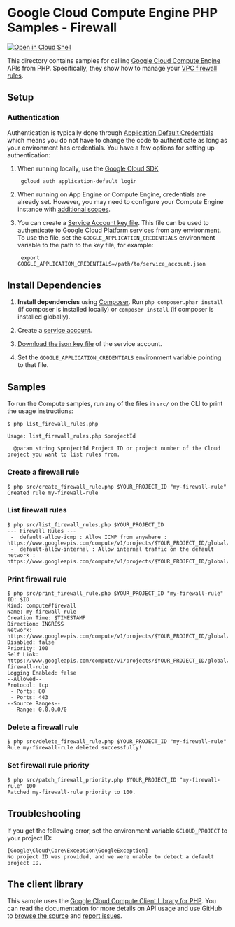 Google Cloud Compute Engine PHP Samples - Firewall
==================================================

[![Open in Cloud Shell][shell_img]][shell_link]

[shell_img]: http://gstatic.com/cloudssh/images/open-btn.svg
[shell_link]: https://console.cloud.google.com/cloudshell/open?git_repo=https://github.com/googlecloudplatform/php-docs-samples&page=editor&working_dir=compute/cloud-client/instances

This directory contains samples for calling [Google Cloud Compute Engine][compute] APIs
from PHP. Specifically, they show how to manage your [VPC firewall rules][firewall_rules].

[compute]: https://cloud.google.com/compute/docs/apis
[firewall_rules]: https://cloud.google.com/vpc/docs/firewalls

## Setup

### Authentication

Authentication is typically done through [Application Default Credentials][adc]
which means you do not have to change the code to authenticate as long as
your environment has credentials. You have a few options for setting up
authentication:

1. When running locally, use the [Google Cloud SDK][google-cloud-sdk]

        gcloud auth application-default login

1. When running on App Engine or Compute Engine, credentials are already
   set. However, you may need to configure your Compute Engine instance
   with [additional scopes][additional_scopes].

1. You can create a [Service Account key file][service_account_key_file]. This file can be used to
   authenticate to Google Cloud Platform services from any environment. To use
   the file, set the ``GOOGLE_APPLICATION_CREDENTIALS`` environment variable to
   the path to the key file, for example:

        export GOOGLE_APPLICATION_CREDENTIALS=/path/to/service_account.json

[adc]: https://cloud.google.com/docs/authentication#getting_credentials_for_server-centric_flow
[additional_scopes]: https://cloud.google.com/compute/docs/authentication#using
[service_account_key_file]: https://developers.google.com/identity/protocols/OAuth2ServiceAccount#creatinganaccount

## Install Dependencies

1. **Install dependencies** using [Composer](http://getcomposer.org/doc/00-intro.md).
    Run `php composer.phar install` (if composer is installed locally) or `composer install`
    (if composer is installed globally).

1. Create a [service account](https://cloud.google.com/iam/docs/creating-managing-service-accounts#creating).

1. [Download the json key file](https://cloud.google.com/iam/docs/creating-managing-service-account-keys#getting_a_service_account_key)
   of the service account.

1. Set the `GOOGLE_APPLICATION_CREDENTIALS` environment variable pointing to that file.

## Samples

To run the Compute samples, run any of the files in `src/` on the CLI to print
the usage instructions:

```
$ php list_firewall_rules.php 

Usage: list_firewall_rules.php $projectId

  @param string $projectId Project ID or project number of the Cloud project you want to list rules from.
```

### Create a firewall rule

```
$ php src/create_firewall_rule.php $YOUR_PROJECT_ID "my-firewall-rule"
Created rule my-firewall-rule
```

### List firewall rules

```
$ php src/list_firewall_rules.php $YOUR_PROJECT_ID
--- Firewall Rules ---
 -  default-allow-icmp : Allow ICMP from anywhere : https://www.googleapis.com/compute/v1/projects/$YOUR_PROJECT_ID/global/networks/default
 -  default-allow-internal : Allow internal traffic on the default network : https://www.googleapis.com/compute/v1/projects/$YOUR_PROJECT_ID/global/networks/default
```

### Print firewall rule

```
$ php src/print_firewall_rule.php $YOUR_PROJECT_ID "my-firewall-rule"
ID: $ID
Kind: compute#firewall
Name: my-firewall-rule
Creation Time: $TIMESTAMP
Direction: INGRESS
Network: https://www.googleapis.com/compute/v1/projects/$YOUR_PROJECT_ID/global/networks/default
Disabled: false
Priority: 100
Self Link: https://www.googleapis.com/compute/v1/projects/$YOUR_PROJECT_ID/global/firewalls/my-firewall-rule
Logging Enabled: false
--Allowed--
Protocol: tcp
 - Ports: 80
 - Ports: 443
--Source Ranges--
 - Range: 0.0.0.0/0
```

### Delete a firewall rule

```
$ php src/delete_firewall_rule.php $YOUR_PROJECT_ID "my-firewall-rule"
Rule my-firewall-rule deleted successfully!
```

### Set firewall rule priority

```
$ php src/patch_firewall_priority.php $YOUR_PROJECT_ID "my-firewall-rule" 100
Patched my-firewall-rule priority to 100.
```

## Troubleshooting

If you get the following error, set the environment variable `GCLOUD_PROJECT` to your project ID:

```
[Google\Cloud\Core\Exception\GoogleException]
No project ID was provided, and we were unable to detect a default project ID.
```

## The client library

This sample uses the [Google Cloud Compute Client Library for PHP][google-cloud-php].
You can read the documentation for more details on API usage and use GitHub
to [browse the source][google-cloud-php-source] and [report issues][google-cloud-php-issues].

[google-cloud-php]: https://googleapis.github.io/google-cloud-php/#/docs/google-cloud/v0.152.0/compute/readme
[google-cloud-php-source]: https://github.com/GoogleCloudPlatform/google-cloud-php
[google-cloud-php-issues]: https://github.com/GoogleCloudPlatform/google-cloud-php/issues
[google-cloud-sdk]: https://cloud.google.com/sdk/
